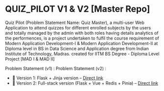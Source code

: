 # QUIZ_PILOT V1 & V2 [Master Repo]

Quiz Pilot (Problem Statement Name: Quiz Master), a multi-user Web Application to attend quizzes for different enrolled subjects by the users and totally managed by the admin with both roles having details analytics of the performences, is a project undertaken to fulfil the course requirement of Modern Application Development-I & Modern Application Development-II at Diploma level in BS in Data Science and Application degree from Indian Institute of Technology, Madras.
created for IITM BS Degree - Diploma Level Project [MAD I &amp; MAD II]

Problem Statement (v1) : 
Problem Statement (v2) :

- 📘 Version 1: Flask + Jinja version – [Direct link](http://github.com/22f2001443/quiz-master-app) 
- 🚀 Version 2: Full-stack version (Flask + Vue + Redis + Pinia) – [Direct link](http://github.com/22f2001443/QuizMasterV2)
